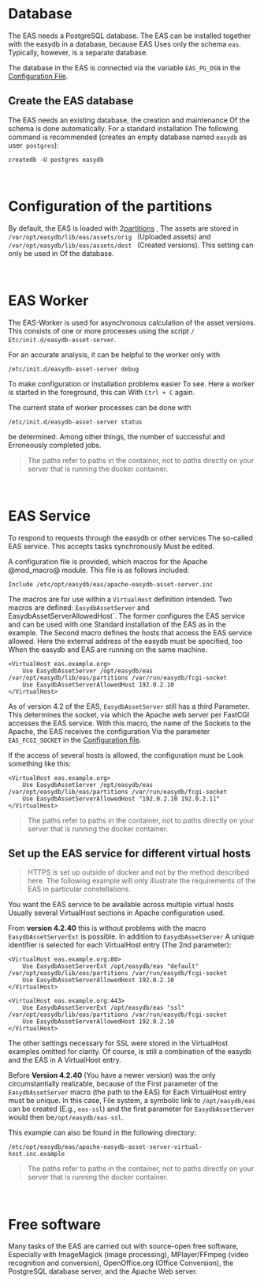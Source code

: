 Database
=========

The EAS needs a PostgreSQL database.
The EAS can be installed together with the easydb in a database, because EAS
Uses only the schema `eas`. Typically, however, is a separate database.

The database in the EAS is connected via the variable `EAS_PG_DSN` in the
[Configuration File](/sysadmin/eas/conf).

Create the EAS database
-------------------------

The EAS needs an existing database, the creation and maintenance
Of the schema is done automatically. For a standard installation
The following command is recommended (creates an empty database named `easydb` as user` postgres`):

    createdb -U postgres easydb

&nbsp;

Configuration of the partitions
=============================

By default, the EAS is loaded with 2[partitions](/sysadmin/eas/partitions)
, The assets are stored in `/var/opt/easydb/lib/eas/assets/orig `
(Uploaded assets) and `/var/opt/easydb/lib/eas/assets/dest `
(Created versions). This setting can only be used in
Of the database.

&nbsp;

EAS Worker
==========

The EAS-Worker is used for asynchronous calculation of the asset versions.
This consists of one or more processes using the script
`/ Etc/init.d/easydb-asset-server`.

For an accurate analysis, it can be helpful to the worker only with

    /etc/init.d/easydb-asset-server debug

To make configuration or installation problems easier
To see. Here a worker is started in the foreground, this can
With `Ctrl + C` again.

The current state of worker processes can be done with

    /etc/init.d/easydb-asset-server status

be determined. Among other things, the number of successful and
Erroneously completed jobs.

> The paths refer to paths in the container, not to paths directly on your server that is running the docker container.

&nbsp;

EAS Service
===========

To respond to requests through the easydb or other services
The so-called EAS service. This accepts tasks synchronously
Must be edited.

A configuration file is provided, which macros for the
Apache @mod_macro@ module. This file is as follows
included:

    Include /etc/opt/easydb/eas/apache-easydb-asset-server.inc

The macros are for use within a `VirtualHost` definition
intended. Two macros are defined: `EasydbAssetServer` and`
`EasydbAssetServerAllowedHost`. The former configures the
EAS service and can be used with one
Standard installation of the EAS as in the example. The
Second macro defines the hosts that access the EAS service
allowed. Here the external address of the easydb must be specified, too
When the easydb and EAS are running on the same machine.

    <VirtualHost eas.example.org>
        Use EasydbAssetServer /opt/easydb/eas /var/opt/easydb/lib/eas/partitions /var/run/easydb/fcgi-socket
        Use EasydbAssetServerAllowedHost 192.0.2.10
    </VirtualHost>


As of version 4.2 of the EAS, `EasydbAssetServer` still has a third
Parameter. This determines the socket, via which the Apache web server per
FastCGI accesses the EAS service. With this macro, the name of the
Sockets to the Apache, the EAS receives the configuration
Via the parameter `EAS_FCGI_SOCKET` in the
[Configuration file](../conf/).

If the access of several hosts is allowed, the configuration must be
Look something like this:

    <VirtualHost eas.example.org>
        Use EasydbAssetServer /opt/easydb/eas /var/opt/easydb/lib/eas/partitions /var/run/easydb/fcgi-socket
        Use EasydbAssetServerAllowedHost "192.0.2.10 192.0.2.11"
    </VirtualHost>

> The paths refer to paths in the container, not to paths directly on your server that is running the docker container.

Set up the EAS service for different virtual hosts
------------------------------------------------------------

> HTTPS is set up outside of docker and not by the method described here. The following example will only illustrate the requirements of the EAS in particular constellations.

You want the EAS service to be available across multiple virtual hosts
Usually several VirtualHost sections in Apache configuration
used.

From **version 4.2.40** this is without problems with the macro
`EasydbAssetServerExt` is possible. In addition to `EasydbAssetServer`
A unique identifier is selected for each VirtualHost entry
(The 2nd parameter):

~~~~
<VirtualHost eas.example.org:80>
    Use EasydbAssetServerExt /opt/easydb/eas "default" /var/opt/easydb/lib/eas/partitions /var/run/easydb/fcgi-socket
    Use EasydbAssetServerAllowedHost 192.0.2.10
</VirtualHost>

<VirtualHost eas.example.org:443>
    Use EasydbAssetServerExt /opt/easydb/eas "ssl" /var/opt/easydb/lib/eas/partitions /var/run/easydb/fcgi-socket
    Use EasydbAssetServerAllowedHost 192.0.2.10
</VirtualHost>
~~~~

The other settings necessary for SSL were stored in the
VirtualHost examples omitted for clarity.
Of course, is still a combination of the easydb and the EAS in
A VirtualHost entry.

Before **Version 4.2.40** (You have a newer version) was the only circumstantially realizable, because of the
First parameter of the `EasydbAssetServer` macro (the path to the EAS) for
Each VirtualHost entry must be unique. In this case,
File system, a symbolic link to `/opt/easydb/eas` can be created
(E.g., `eas-ssl`) and the first parameter for
`EasydbAssetServer` would then be`/opt/easydb/eas-ssl`.

This example can also be found in the following directory:

    /etc/opt/easydb/eas/apache-easydb-asset-server-virtual-host.inc.example

> The paths refer to paths in the container, not to paths directly on your server that is running the docker container.

&nbsp;

Free software
==============

Many tasks of the EAS are carried out with source-open free software,
Especially with ImageMagick (image processing), MPlayer/FFmpeg (video recognition and conversion),
OpenOffice.org (Office Conversion), the PostgreSQL database server, and the Apache Web server.